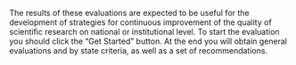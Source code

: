 The results of these evaluations are expected to be useful for the development of strategies for continuous improvement of the quality of scientific research on national or institutional level. To start the evaluation you should click the “Get Started” button. At the end you will obtain general evaluations and by state criteria, as well as a set of recommendations.